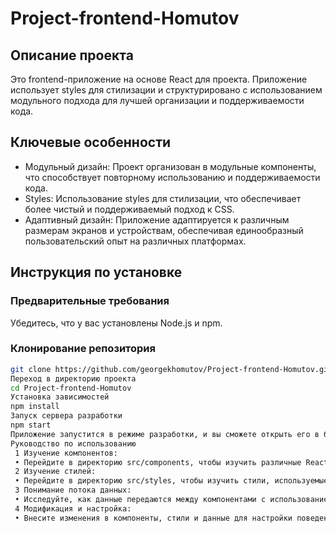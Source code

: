 # Project-frontend-Homutov

## Описание проекта

Это frontend-приложение на основе React для проекта. Приложение использует styles для стилизации и структурировано с использованием модульного подхода для лучшей организации и поддерживаемости кода.

## Ключевые особенности

- Модульный дизайн: Проект организован в модульные компоненты, что способствует повторному использованию и поддерживаемости кода.
- Styles: Использование styles для стилизации, что обеспечивает более чистый и поддерживаемый подход к CSS.
- Адаптивный дизайн: Приложение адаптируется к различным размерам экранов и устройствам, обеспечивая единообразный пользовательский опыт на различных платформах.

## Инструкция по установке

### Предварительные требования

Убедитесь, что у вас установлены Node.js и npm.

### Клонирование репозитория

```bash
git clone https://github.com/georgekhomutov/Project-frontend-Homutov.git
Переход в директорию проекта
cd Project-frontend-Homutov
Установка зависимостей
npm install
Запуск сервера разработки
npm start
Приложение запустится в режиме разработки, и вы сможете открыть его в браузере по адресу http://localhost:3000.
Руководство по использованию
 1 Изучение компонентов:
 • Перейдите в директорию src/components, чтобы изучить различные React-компоненты, из которых состоит приложение.
 2 Изучение стилей:
 • Перейдите в директорию src/styles, чтобы изучить стили, используемые в проекте. Здесь вы найдете файлы со стилями, которые могут быть изменены для настройки внешнего вида приложения.
 3 Понимание потока данных:
 • Исследуйте, как данные передаются между компонентами с использованием пропсов и управления состоянием.
 4 Модификация и настройка:
 • Внесите изменения в компоненты, стили и данные для настройки поведения и внешнего вида приложения.